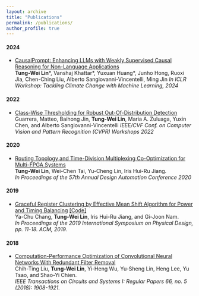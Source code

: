 ```yaml
---
layout: archive
title: "Publications"
permalink: /publications/
author_profile: true
---
```

#### 2024 
- [CausalPrompt: Enhancing LLMs with Weakly Supervised Causal Reasoning for Non-Language Applications](https://waynelin567.github.io/files/causal.pdf)    
**Tung-Wei Lin**\*, Vanshaj Khattar\*, Yuxuan Huang\*, Junho Hong, Ruoxi Jia, Chen-Ching Liu, Alberto Sangiovanni-Vincentelli, Ming Jin
*In ICLR Workshop: Tackling Climate Change with Machine Learning, 2024*

#### 2022 
- [Class-Wise Thresholding for Robust Out-Of-Distribution Detection](https://waynelin567.github.io/files/class.pdf)    
Guarrera, Matteo, Baihong Jin, **Tung-Wei Lin**, Maria A. Zuluaga, Yuxin Chen, and Alberto Sangiovanni-Vincentelli
*IEEE/CVF Conf. on Computer Vision and Pattern Recognition (CVPR) Workshops 2022*

#### 2020 
- [Routing Topology and Time-Division Multiplexing Co-Optimization for Multi-FPGA Systems](https://waynelin567.github.io/files/FPGA_TDM.pdf)    
**Tung-Wei Lin**, Wei-Chen Tai, Yu-Cheng Lin, Iris Hui-Ru Jiang.   
*In Proceedings of the 57th Annual Design Automation Conference 2020*

#### 2019
- [Graceful Register Clustering by Effective Mean Shift Algorithm for Power and Timing Balancing](https://waynelin567.github.io/files/meanshift.pdf) [[Code]](https://waynelin567.github.io/softwares/)     
Ya-Chu Chang, **Tung-Wei Lin**, Iris Hui-Ru Jiang, and Gi-Joon Nam.   
*In Proceedings of the 2019 International Symposium on Physical Design, pp. 11-18. ACM, 2019.*   

#### 2018   
- [Computation-Performance Optimization of Convolutional Neural Networks With Redundant Filter Removal](https://waynelin567.github.io/files/CPO.pdf)    
Chih-Ting Liu, **Tung-Wei Lin**, Yi-Heng Wu, Yu-Sheng Lin, Heng Lee, Yu Tsao, and Shao-Yi Chien.    
*IEEE Transactions on Circuits and Systems I: Regular Papers 66, no. 5 (2018): 1908-1921.*

